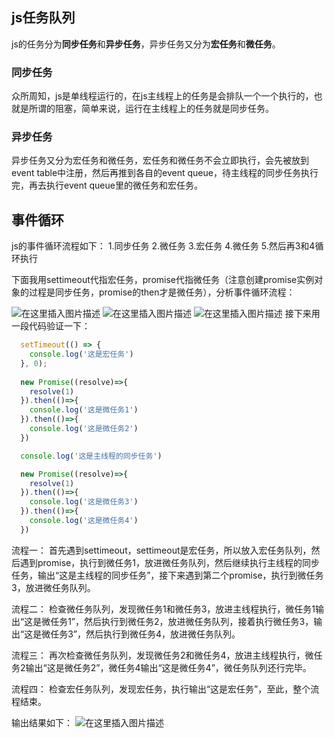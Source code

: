## js任务队列
js的任务分为**同步任务**和**异步任务**，异步任务又分为**宏任务**和**微任务**。

### 同步任务
众所周知，js是单线程运行的，在js主线程上的任务是会排队一个一个执行的，也就是所谓的阻塞，简单来说，运行在主线程上的任务就是同步任务。

### 异步任务
异步任务又分为宏任务和微任务，宏任务和微任务不会立即执行，会先被放到event table中注册，然后再推到各自的event queue，待主线程的同步任务执行完，再去执行event queue里的微任务和宏任务。

## 事件循环
js的事件循环流程如下：
1.同步任务
2.微任务
3.宏任务
4.微任务
5.然后再3和4循环执行

下面我用settimeout代指宏任务，promise代指微任务（注意创建promise实例对象的过程是同步任务，promise的then才是微任务），分析事件循环流程：

![在这里插入图片描述](https://img-blog.csdnimg.cn/20200807000039894.jpg?x-oss-process=image/watermark,type_ZmFuZ3poZW5naGVpdGk,shadow_10,text_aHR0cHM6Ly9ibG9nLmNzZG4ubmV0L3dlaXhpbl80NzQ5Mjk1NQ==,size_16,color_FFFFFF,t_70)
![在这里插入图片描述](https://img-blog.csdnimg.cn/20200807000051354.jpg?x-oss-process=image/watermark,type_ZmFuZ3poZW5naGVpdGk,shadow_10,text_aHR0cHM6Ly9ibG9nLmNzZG4ubmV0L3dlaXhpbl80NzQ5Mjk1NQ==,size_16,color_FFFFFF,t_70)
![在这里插入图片描述](https://img-blog.csdnimg.cn/20200807000059341.jpg?x-oss-process=image/watermark,type_ZmFuZ3poZW5naGVpdGk,shadow_10,text_aHR0cHM6Ly9ibG9nLmNzZG4ubmV0L3dlaXhpbl80NzQ5Mjk1NQ==,size_16,color_FFFFFF,t_70)
接下来用一段代码验证一下：

```javascript
  setTimeout(() => {
    console.log('这是宏任务')
  }, 0);
  
  new Promise((resolve)=>{
    resolve(1)
  }).then(()=>{
    console.log('这是微任务1')
  }).then(()=>{
    console.log('这是微任务2')
  })

  console.log('这是主线程的同步任务')

  new Promise((resolve)=>{
    resolve(1)
  }).then(()=>{
    console.log('这是微任务3')
  }).then(()=>{
    console.log('这是微任务4')
  })
```
流程一：
首先遇到settimeout，settimeout是宏任务，所以放入宏任务队列，然后遇到promise，执行到微任务1，放进微任务队列，然后继续执行主线程的同步任务，输出“这是主线程的同步任务”，接下来遇到第二个promise，执行到微任务3，放进微任务队列。

流程二：
检查微任务队列，发现微任务1和微任务3，放进主线程执行，微任务1输出“这是微任务1”，然后执行到微任务2，放进微任务队列，接着执行微任务3，输出“这是微任务3”，然后执行到微任务4，放进微任务队列。

流程三：
再次检查微任务队列，发现微任务2和微任务4，放进主线程执行，微任务2输出“这是微任务2”，微任务4输出“这是微任务4”，微任务队列还行完毕。

流程四：
检查宏任务队列，发现宏任务，执行输出“这是宏任务”，至此，整个流程结束。

输出结果如下：
![在这里插入图片描述](https://img-blog.csdnimg.cn/20200807001005770.png)
